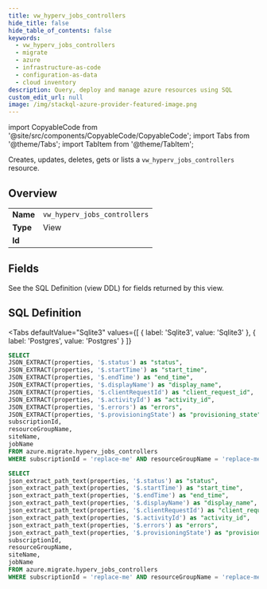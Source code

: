 ```yaml
--- 
title: vw_hyperv_jobs_controllers
hide_title: false
hide_table_of_contents: false
keywords:
  - vw_hyperv_jobs_controllers
  - migrate
  - azure
  - infrastructure-as-code
  - configuration-as-data
  - cloud inventory
description: Query, deploy and manage azure resources using SQL
custom_edit_url: null
image: /img/stackql-azure-provider-featured-image.png
---
```


import CopyableCode from '@site/src/components/CopyableCode/CopyableCode';
import Tabs from '@theme/Tabs';
import TabItem from '@theme/TabItem';

Creates, updates, deletes, gets or lists a <code>vw_hyperv_jobs_controllers</code> resource.

## Overview
<table><tbody>
<tr><td><b>Name</b></td><td><code>vw_hyperv_jobs_controllers</code></td></tr>
<tr><td><b>Type</b></td><td>View</td></tr>
<tr><td><b>Id</b></td><td><CopyableCode code="azure.migrate.vw_hyperv_jobs_controllers" /></td></tr>
</tbody></table>

## Fields

See the SQL Definition (view DDL) for fields returned by this view.

## SQL Definition

<Tabs
defaultValue="Sqlite3"
values={[
{ label: 'Sqlite3', value: 'Sqlite3' },
{ label: 'Postgres', value: 'Postgres' }
]}
>
<TabItem value="Sqlite3">

```sql
SELECT
JSON_EXTRACT(properties, '$.status') as "status",
JSON_EXTRACT(properties, '$.startTime') as "start_time",
JSON_EXTRACT(properties, '$.endTime') as "end_time",
JSON_EXTRACT(properties, '$.displayName') as "display_name",
JSON_EXTRACT(properties, '$.clientRequestId') as "client_request_id",
JSON_EXTRACT(properties, '$.activityId') as "activity_id",
JSON_EXTRACT(properties, '$.errors') as "errors",
JSON_EXTRACT(properties, '$.provisioningState') as "provisioning_state",
subscriptionId,
resourceGroupName,
siteName,
jobName
FROM azure.migrate.hyperv_jobs_controllers
WHERE subscriptionId = 'replace-me' AND resourceGroupName = 'replace-me' AND siteName = 'replace-me';
```

</TabItem>
<TabItem value="Postgres">

```sql
SELECT
json_extract_path_text(properties, '$.status') as "status",
json_extract_path_text(properties, '$.startTime') as "start_time",
json_extract_path_text(properties, '$.endTime') as "end_time",
json_extract_path_text(properties, '$.displayName') as "display_name",
json_extract_path_text(properties, '$.clientRequestId') as "client_request_id",
json_extract_path_text(properties, '$.activityId') as "activity_id",
json_extract_path_text(properties, '$.errors') as "errors",
json_extract_path_text(properties, '$.provisioningState') as "provisioning_state",
subscriptionId,
resourceGroupName,
siteName,
jobName
FROM azure.migrate.hyperv_jobs_controllers
WHERE subscriptionId = 'replace-me' AND resourceGroupName = 'replace-me' AND siteName = 'replace-me';
```

</TabItem>
</Tabs>
